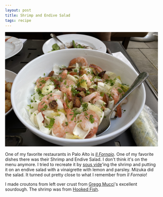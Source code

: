```yaml
---
layout: post
title: Shrimp and Endive Salad
tags: recipe
---
```

![Shrimp and Endive Salad](/images/shrimp-endive.jpeg)

One of my favorite restaurants in Palo Alto is [_Il Fornaio_](https://www.ilfornaio.com/). One of my favorite dishes there was their Shrimp and Endive Salad. I don't think it's on the menu anymore. I tried to recreate it by [sous vide](/recipes_md/2020-07-05-Sous-Vide-Shrimp.html)'ing the shrimp and putting it on an endive salad with a vinaigrette with lemon and parsley. Mizuka did the salad. It turned out pretty close to what I remember from _Il Fornaio_!

I made croutons from left over  crust from [Gregg Mucci](https://reelbrewblog.wordpress.com/)'s excellent sourdough. The shrimp was from [Hooked Fish](https://hookedfishshop.square.site/).